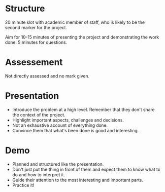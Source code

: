 # Structure
20 minute slot with academic member of staff, who is likely to be the second marker for the project.

Aim for 10-15 minutes of presenting the project and demonstrating the work done. 5 minutes for questions.

# Assessement
Not directly assessed and no mark given.

# Presentation
* Introduce the problem at a high level. Remember that they don't share the context of the project.
* Highlight important aspects, challenges and decisions.
* Not an exhaustive account of everything done.
* Convince them that what's been done is good and interesting.

# Demo
* Planned and structured like the presentation.
* Don't just put the thing in front of them and expect them to know what to do and how to interpret it.
* Guide their attention to the most interesting and important parts.
* Practice it!
